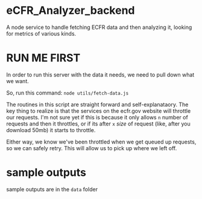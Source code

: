 # eCFR_Analyzer_backend

A node service to handle fetching ECFR data and then analyzing it, looking for metrics of various kinds.

# RUN ME FIRST

In order to run this server with the data it needs, we need to pull down what we want.

So, run this command:
`node utils/fetch-data.js`

The routines in this script are straight forward and self-explanataory. The key thing to realize is that the services on the ecfr.gov website will throttle our requests. I'm not sure yet if this is because it only allows `n` number of requests and then it throttles, or if its after `x` _size_ of request (like, after you download 50mb) it starts to throttle.

Either way, we know we've been throttled when we get queued up requests, so we can safely retry. This will allow us to pick up where we left off.

# sample outputs

sample outputs are in the `data` folder
